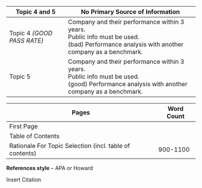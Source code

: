 | Topic 4 and 5 | No Primary Source of Information |
| --- | --- |
| Topic 4 _(GOOD PASS RATE)_ | Company and their performance within 3 years.<br> Public info must be used.<br>(bad) Performance analysis with another company as a benchmark.|
| Topic 5 | Company and their performance within 3 years.<br>Public info must be used.<br>(good) Performance analysis with another company as a benchmark.|

| **Pages** | **Word Count** |
| --- | --- |
| First Page | |
| Table of Contents |  |
| Rationale For Topic Selection (incl. table of contents) | 900-1100 |

**References style** – APA or Howard

Insert Citation 
